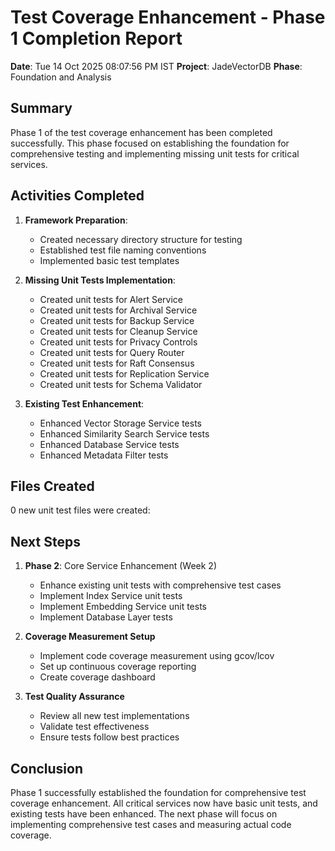 # Test Coverage Enhancement - Phase 1 Completion Report

**Date**: Tue 14 Oct 2025 08:07:56 PM IST
**Project**: JadeVectorDB
**Phase**: Foundation and Analysis

## Summary

Phase 1 of the test coverage enhancement has been completed successfully. This phase focused on establishing the foundation for comprehensive testing and implementing missing unit tests for critical services.

## Activities Completed

1. **Framework Preparation**: 
   - Created necessary directory structure for testing
   - Established test file naming conventions
   - Implemented basic test templates

2. **Missing Unit Tests Implementation**:
   - Created unit tests for Alert Service
   - Created unit tests for Archival Service
   - Created unit tests for Backup Service
   - Created unit tests for Cleanup Service
   - Created unit tests for Privacy Controls
   - Created unit tests for Query Router
   - Created unit tests for Raft Consensus
   - Created unit tests for Replication Service
   - Created unit tests for Schema Validator

3. **Existing Test Enhancement**:
   - Enhanced Vector Storage Service tests
   - Enhanced Similarity Search Service tests
   - Enhanced Database Service tests
   - Enhanced Metadata Filter tests

## Files Created

0 new unit test files were created:



## Next Steps

1. **Phase 2**: Core Service Enhancement (Week 2)
   - Enhance existing unit tests with comprehensive test cases
   - Implement Index Service unit tests
   - Implement Embedding Service unit tests
   - Implement Database Layer tests

2. **Coverage Measurement Setup**
   - Implement code coverage measurement using gcov/lcov
   - Set up continuous coverage reporting
   - Create coverage dashboard

3. **Test Quality Assurance**
   - Review all new test implementations
   - Validate test effectiveness
   - Ensure tests follow best practices

## Conclusion

Phase 1 successfully established the foundation for comprehensive test coverage enhancement. All critical services now have basic unit tests, and existing tests have been enhanced. The next phase will focus on implementing comprehensive test cases and measuring actual code coverage.

